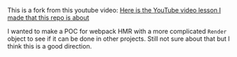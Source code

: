 This is a fork from this youtube video:
[Here is the YouTube video lesson I made that this repo is about](https://www.youtube.com/watch?v=yR25JoybTxo)

I wanted to make a POC for webpack HMR with a more complicated `Render` object to see if it can be done in other projects. Still not sure about that but I think this is a good direction.
